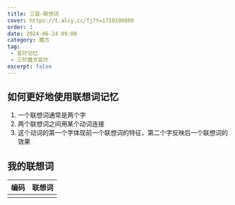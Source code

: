 ```yaml
---
title: 三盲-联想词
cover: https://t.alcy.cc/fj?t=1719190800
order: 1
date: 2024-06-24 09:00
category: 魔方
tag: 
 - 盲拧记忆
 - 三阶魔方盲拧
excerpt: false
---
```


## 如何更好地使用联想词记忆

1. 一个联想词通常是两个字
2. 两个联想词之间用某个动词连接
3. 这个动词的第一个字体现前一个联想词的特征，第二个字反映后一个联想词的效果

## 我的联想词

|编码|联想词|
|---|---|
|||
